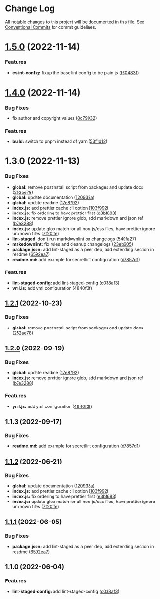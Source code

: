 # Change Log

All notable changes to this project will be documented in this file.
See [Conventional Commits](https://conventionalcommits.org) for commit guidelines.

# [1.5.0](https://github.com/ggascoigne/shareable-configs/compare/@ggascoigne/lint-staged-config@1.4.0...@ggascoigne/lint-staged-config@1.5.0) (2022-11-14)

### Features

- **eslint-config:** fixup the base lint config to be plain js ([f60483f](https://github.com/ggascoigne/shareable-configs/commit/f60483f30f8012829c9ae13feb1d80d2a159c963))

# [1.4.0](https://github.com/ggascoigne/shareable-configs/compare/@ggascoigne/lint-staged-config@1.3.0...@ggascoigne/lint-staged-config@1.4.0) (2022-11-14)

### Bug Fixes

- fix author and copyright values ([8c79032](https://github.com/ggascoigne/shareable-configs/commit/8c79032a96db2bfe8b6db057751e78b0dfa52c7e))

### Features

- **build:** switch to pnpm instead of yarn ([53f1d12](https://github.com/ggascoigne/shareable-configs/commit/53f1d12bd3ab399e096d47a7909bf6e55f9dcabd))

# 1.3.0 (2022-11-13)

### Bug Fixes

- **global:** remove postinstall script from packages and update docs ([252ae78](https://github.com/ggascoigne/shareable-configs/commit/252ae787ec89902f130ee28d2af63255fdfabb4d))
- **global:** update documentation ([120938a](https://github.com/ggascoigne/shareable-configs/commit/120938a301c88730d31dc8c8f919c960d193edb2))
- **global:** update readme ([17e8792](https://github.com/ggascoigne/shareable-configs/commit/17e879243244bf28136e24deef02522147abe451))
- **index.js:** add prettier cache cli option ([103f992](https://github.com/ggascoigne/shareable-configs/commit/103f992bc3b8fff46cdf5a56caa27a6209b20507))
- **index.js:** fix ordering to have prettier first ([e3bf683](https://github.com/ggascoigne/shareable-configs/commit/e3bf6831e2ba8d82e75db85122470aa83e43784a))
- **index.js:** remove prettier ignore glob, add markdown and json ref ([b7e3288](https://github.com/ggascoigne/shareable-configs/commit/b7e32885dc30ffa31143e778c3da0e4d992a132e))
- **index.js:** update glob match for all non-js/css files, have prettier ignore unknown files ([7f20ffe](https://github.com/ggascoigne/shareable-configs/commit/7f20ffe4397c4b51bf2b9f975a7bcce920f78a42))
- **lint-staged:** don't run markdownlint on changelogs ([540fa27](https://github.com/ggascoigne/shareable-configs/commit/540fa277573dca6572e5eddd0a3b9efd8351d8e7))
- **makedownlint:** fix rules and cleanup changelogs ([23eb605](https://github.com/ggascoigne/shareable-configs/commit/23eb605a42fd51ca0b5d24de781929a1662e634f))
- **package.json:** add lint-staged as a peer dep, add extending section in readme ([6592ea7](https://github.com/ggascoigne/shareable-configs/commit/6592ea7907b0bc3e15ec28c6e2704e132de14d20))
- **readme.md:** add example for secretlint configuration ([d7857d1](https://github.com/ggascoigne/shareable-configs/commit/d7857d12b0d350bd77a136d193c26bb80563c483))

### Features

- **lint-staged-config:** add lint-staged-config ([c038af3](https://github.com/ggascoigne/shareable-configs/commit/c038af3c8a12da4b3d695603d1b9ed1c9e924a66))
- **yml.js:** add yml configuration ([4840f3f](https://github.com/ggascoigne/shareable-configs/commit/4840f3f33985d321e3af0074e68aecaafec8b69b))

## [1.2.1](https://github.com/ggascoigne/shareable-configs/compare/@ggascoigne/lint-staged-config@1.2.0...@ggascoigne/lint-staged-config@1.2.1) (2022-10-23)

### Bug Fixes

- **global:** remove postinstall script from packages and update docs ([252ae78](https://github.com/ggascoigne/shareable-configs/commit/252ae787ec89902f130ee28d2af63255fdfabb4d))

## [1.2.0](https://github.com/ggascoigne/shareable-configs/compare/@ggascoigne/lint-staged-config@1.1.3...@ggascoigne/lint-staged-config@1.2.0) (2022-09-19)

### Bug Fixes

- **global:** update readme ([17e8792](https://github.com/ggascoigne/shareable-configs/commit/17e879243244bf28136e24deef02522147abe451))
- **index.js:** remove prettier ignore glob, add markdown and json ref ([b7e3288](https://github.com/ggascoigne/shareable-configs/commit/b7e32885dc30ffa31143e778c3da0e4d992a132e))

### Features

- **yml.js:** add yml configuration ([4840f3f](https://github.com/ggascoigne/shareable-configs/commit/4840f3f33985d321e3af0074e68aecaafec8b69b))

## [1.1.3](https://github.com/ggascoigne/shareable-configs/compare/@ggascoigne/lint-staged-config@1.1.2...@ggascoigne/lint-staged-config@1.1.3) (2022-09-17)

### Bug Fixes

- **readme.md:** add example for secretlint configuration ([d7857d1](https://github.com/ggascoigne/shareable-configs/commit/d7857d12b0d350bd77a136d193c26bb80563c483))

## [1.1.2](https://github.com/ggascoigne/shareable-configs/compare/@ggascoigne/lint-staged-config@1.1.1...@ggascoigne/lint-staged-config@1.1.2) (2022-06-21)

### Bug Fixes

- **global:** update documentation ([120938a](https://github.com/ggascoigne/shareable-configs/commit/120938a301c88730d31dc8c8f919c960d193edb2))
- **index.js:** add prettier cache cli option ([103f992](https://github.com/ggascoigne/shareable-configs/commit/103f992bc3b8fff46cdf5a56caa27a6209b20507))
- **index.js:** fix ordering to have prettier first ([e3bf683](https://github.com/ggascoigne/shareable-configs/commit/e3bf6831e2ba8d82e75db85122470aa83e43784a))
- **index.js:** update glob match for all non-js/css files, have prettier ignore unknown files ([7f20ffe](https://github.com/ggascoigne/shareable-configs/commit/7f20ffe4397c4b51bf2b9f975a7bcce920f78a42))

## [1.1.1](https://github.com/ggascoigne/shareable-configs/compare/@ggascoigne/lint-staged-config@1.1.0...@ggascoigne/lint-staged-config@1.1.1) (2022-06-05)

### Bug Fixes

- **package.json:** add lint-staged as a peer dep, add extending section in readme ([6592ea7](https://github.com/ggascoigne/shareable-configs/commit/6592ea7907b0bc3e15ec28c6e2704e132de14d20))

## 1.1.0 (2022-06-04)

### Features

- **lint-staged-config:** add lint-staged-config ([c038af3](https://github.com/ggascoigne/shareable-configs/commit/c038af3c8a12da4b3d695603d1b9ed1c9e924a66))

